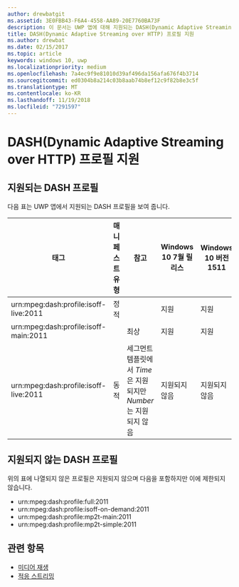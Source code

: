 ```yaml
---
author: drewbatgit
ms.assetid: 3E0FBB43-F6A4-4558-AA89-20E7760BA73F
description: 이 문서는 UWP 앱에 대해 지원되는 DASH(Dynamic Adaptive Streaming over HTTP) 프로필을 나열합니다.
title: DASH(Dynamic Adaptive Streaming over HTTP) 프로필 지원
ms.author: drewbat
ms.date: 02/15/2017
ms.topic: article
keywords: windows 10, uwp
ms.localizationpriority: medium
ms.openlocfilehash: 7a4ec9f9e81010d39af496da156afa676f4b3714
ms.sourcegitcommit: ed0304b8a214c03b8aab74b8ef12c9f82b8e3c5f
ms.translationtype: MT
ms.contentlocale: ko-KR
ms.lasthandoff: 11/19/2018
ms.locfileid: "7291597"
---
```

# <a name="dynamic-adaptive-streaming-over-http-dash-profile-support"></a>DASH(Dynamic Adaptive Streaming over HTTP) 프로필 지원


## <a name="supported-dash-profiles"></a>지원되는 DASH 프로필
다음 표는 UWP 앱에서 지원되는 DASH 프로필을 보여 줍니다.

|태그 | 매니페스트 유형 | 참고|Windows 10 7월 릴리스|Windows 10 버전 1511|Windows 10 버전 1607 |Windows 10 버전 1607 |Windows 10 버전 1703|
|----------------|------|-------|-----------|--------------|---------|-------|--------|
|urn:mpeg&#58;dash:profile:isoff-live:2011 | 정적 |     |지원            |  지원              | 지원        |지원| 지원|
|urn:mpeg&#58;dash:profile:isoff-main:2011 |        | 최상 | 지원            |  지원              | 지원        |지원| 지원|
|urn:mpeg&#58;dash:profile:isoff-live:2011 | 동적 | 세그먼트 템플릿에서 $Time$은 지원되지만 $Number$는 지원되지 않음 | 지원되지 않음            | 지원되지 않음              | 지원되지 않음        |지원되지 않음| 지원|


## <a name="unsupported-dash-profiles"></a>지원되지 않는 DASH 프로필
위의 표에 나열되지 않은 프로필은 지원되지 않으며 다음을 포함하지만 이에 제한되지 않습니다.

* urn:mpeg&#58;dash:profile:full:2011
* urn:mpeg&#58;dash:profile:isoff-on-demand:2011
* urn:mpeg&#58;dash:profile:mp2t-main:2011
* urn:mpeg&#58;dash:profile:mp2t-simple:2011


## <a name="related-topics"></a>관련 항목

* [미디어 재생](media-playback.md)
* [적응 스트리밍](adaptive-streaming.md)
 

 




